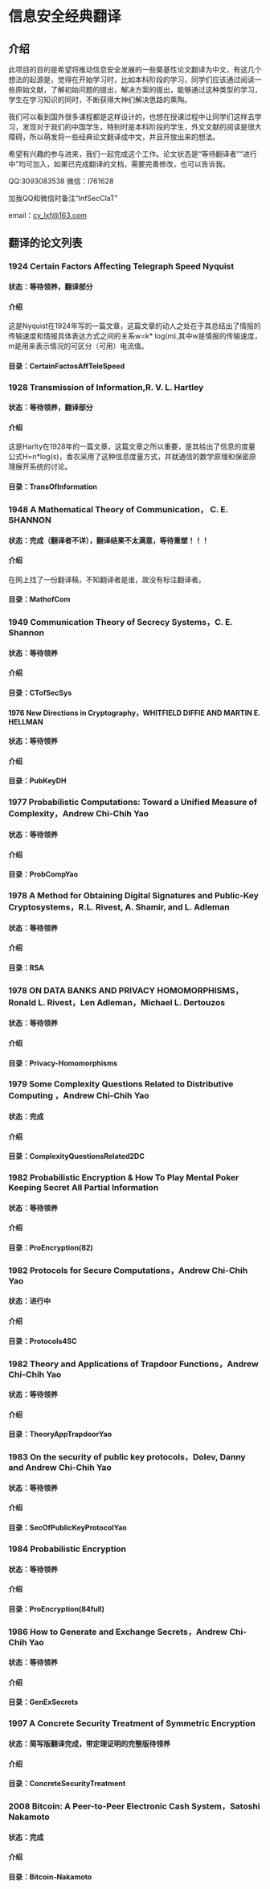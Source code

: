 # 信息安全经典翻译

## 介绍
此项目的目的是希望将推动信息安全发展的一些奠基性论文翻译为中文，有这几个想法的起源是，觉得在开始学习时，比如本科阶段的学习，同学们应该通过阅读一些原始文献，了解初始问题的提出，解决方案的提出，能够通过这种类型的学习，学生在学习知识的同时，不断获得大神们解决思路的熏陶。


我们可以看到国外很多课程都是这样设计的，也想在授课过程中让同学们这样去学习，发现对于我们的中国学生，特别时是本科阶段的学生，外文文献的阅读是很大障碍，所以萌发将一些经典论文翻译成中文，并且开放出来的想法。


希望有兴趣的参与进来，我们一起完成这个工作。论文状态是“等待翻译者”“进行中”均可加入，如果已完成翻译的文档，需要完善修改，也可以告诉我。


QQ:3093083538 
微信：l761628

加我QQ和微信时备注“InfSecClaT”

email：cy_lxf@163.com

## 翻译的论文列表

### 1924 Certain Factors Affecting Telegraph Speed  Nyquist
#### 状态：等待领养，翻译部分
#### 介绍
这是Nyquist在1924年写的一篇文章，这篇文章的动人之处在于其总结出了情报的传输速度和情报具体表达方式之间的关系w=k* log(m),其中w是情报的传输速度，m是用来表示情况的可区分（可用）电流值。

#### 目录：CertainFactosAffTeleSpeed

### 1928 Transmission of Information,R. V. L. Hartley

#### 状态：等待领养，翻译部分
#### 介绍
这是Harlty在1928年的一篇文章，这篇文章之所以重要，是其给出了信息的度量公式H=n*log(s)，香农采用了这种信息度量方式，并就通信的数学原理和保密原理展开系统的讨论。

#### 目录：TransOfInformation

### 1948 A Mathematical Theory of Communication， C. E. SHANNON

#### 状态：完成（翻译者不详），翻译结果不太满意，等待重塑！！！

#### 介绍 
在网上找了一份翻译稿，不知翻译者是谁，故没有标注翻译者。


#### 目录：MathofCom

### 1949 Communication Theory of Secrecy Systems，C. E. Shannon

#### 状态：等待领养
#### 介绍 


#### 目录：CTofSecSys

#### 1976 New Directions in Cryptography，WHITFIELD DIFFIE AND MARTIN E. HELLMAN

#### 状态：等待领养
#### 介绍 


#### 目录：PubKeyDH

### 1977 Probabilistic Computations: Toward a Unified Measure of Complexity，Andrew Chi-Chih Yao

#### 状态：等待领养
#### 介绍 


#### 目录：ProbCompYao


### 1978 A Method for Obtaining Digital Signatures and Public-Key Cryptosystems，R.L. Rivest, A. Shamir, and L. Adleman 

#### 状态：等待领养

#### 介绍 


#### 目录：RSA


### 1978 ON DATA BANKS AND PRIVACY HOMOMORPHISMS，Ronald L. Rivest，Len Adleman，Michael L. Dertouzos

#### 状态：等待领养

#### 介绍 


#### 目录：Privacy-Homomorphisms



### 1979 Some Complexity Questions Related to Distributive Computing ，Andrew Chi-Chih Yao

#### 状态：完成

#### 介绍 


#### 目录：ComplexityQuestionsRelated2DC


### 1982 Probabilistic Encryption & How To Play Mental Poker Keeping Secret All Partial Information

#### 状态：等待领养

#### 介绍 


#### 目录：ProEncryption(82)



### 1982 Protocols for Secure Computations，Andrew Chi-Chih Yao

#### 状态：进行中

#### 介绍 


#### 目录：Protocols4SC


### 1982 Theory and Applications of Trapdoor Functions，Andrew Chi-Chih Yao

#### 状态：等待领养

#### 介绍 


#### 目录：TheoryAppTrapdoorYao



### 1983 On the security of public key protocols，Dolev, Danny and Andrew Chi-Chih Yao

#### 状态：等待领养

#### 介绍 


#### 目录：SecOfPublicKeyProtocolYao


### 1984 Probabilistic Encryption 

#### 状态：等待领养

#### 介绍 


#### 目录：ProEncryption(84full)



### 1986 How to Generate and Exchange Secrets，Andrew Chi-Chih Yao

#### 状态：等待领养

#### 介绍 


#### 目录：GenExSecrets


### 1997 A Concrete Security Treatment of Symmetric Encryption

#### 状态：简写版翻译完成，带定理证明的完整版待领养

#### 介绍 


#### 目录：ConcreteSecurityTreatment



### 2008 Bitcoin: A Peer-to-Peer Electronic Cash System，Satoshi Nakamoto

#### 状态：完成

#### 介绍 


#### 目录：Bitcoin-Nakamoto